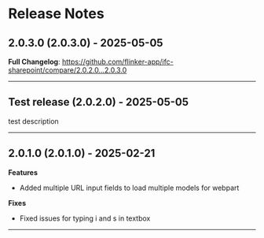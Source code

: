 # Release Notes

## 2.0.3.0 (2.0.3.0) - 2025-05-05

**Full Changelog**: https://github.com/flinker-app/ifc-sharepoint/compare/2.0.2.0...2.0.3.0

---

## Test release (2.0.2.0) - 2025-05-05

test description

---

## 2.0.1.0 (2.0.1.0) - 2025-02-21

**Features**
- Added multiple URL input fields to load multiple models for webpart

**Fixes**
- Fixed issues for typing i and s in textbox


---

